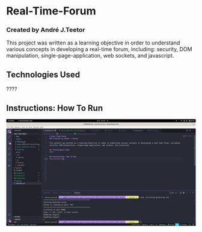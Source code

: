# Real-Time-Forum
### Created by André J.Teetor

This project was written as a learning objective in order to understand various concepts in developing a real-time forum, including: security, DOM manipulation, single-page-application, web sockets, and javascript.

## Technologies Used
????

## Instructions: How To Run
![Screenshot](picture_test.png)